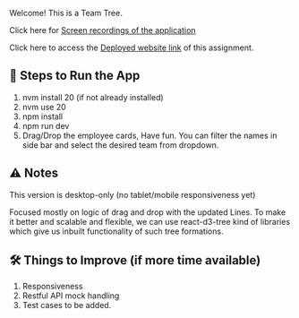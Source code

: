 Welcome! This is a Team Tree.

Click here for [Screen recordings of the application](https://drive.google.com/file/d/1Emy3iQdZdgGPDORSbrsE1xEpfaIrSOeW/view?usp=sharing)

Click here to access the [Deployed website link](https://happy-fox.netlify.app/) of this assignment.


## 🚀 Steps to Run the App

1. nvm install 20 (if not already installed)
2. nvm use 20
3. npm install
4. npm run dev
5. Drag/Drop the employee cards, Have fun. You can filter the names in side bar and select the desired team from dropdown.

## ⚠️ Notes
This version is desktop-only (no tablet/mobile responsiveness yet)

Focused mostly on logic of drag and drop with the updated Lines. To make it better and scalable and flexible, we can use react-d3-tree kind of libraries which give us inbuilt functionality of such tree formations.

## 🛠️ Things to Improve (if more time available)

1. Responsiveness
2. Restful API mock handling
3. Test cases to be added.
